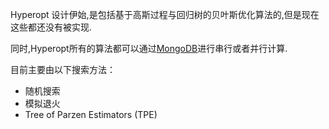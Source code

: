 Hyperopt 设计伊始,是包括基于高斯过程与回归树的贝叶斯优化算法的,但是现在这些都还没有被实现.



同时,Hyperopt所有的算法都可以通过[MongoDB](https://link.zhihu.com/?target=http%3A//www.mongodb.org/)进行串行或者并行计算.



目前主要由以下搜索方法：

- 随机搜索
- 模拟退火
- Tree of Parzen Estimators (TPE)

